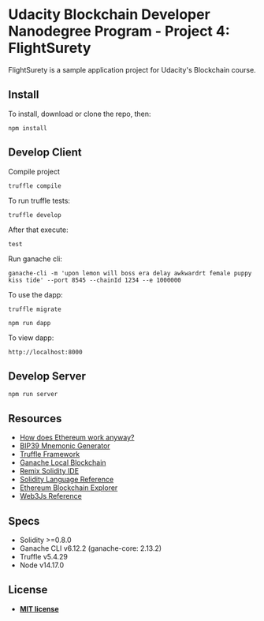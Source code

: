 # Udacity Blockchain Developer Nanodegree Program - Project 4: FlightSurety

FlightSurety is a sample application project for Udacity's Blockchain course.

## Install

To install, download or clone the repo, then:

`npm install`


## Develop Client

Compile project

`truffle compile`

To run truffle tests:

`truffle develop`

After that execute:

`test`

Run ganache cli:

`ganache-cli -m 'upon lemon will boss era delay awkwardrt female puppy kiss tide' --port 8545 --chainId 1234 --e 1000000`

To use the dapp:

`truffle migrate`

`npm run dapp`

To view dapp:

`http://localhost:8000`

## Develop Server

`npm run server`



## Resources

* [How does Ethereum work anyway?](https://medium.com/@preethikasireddy/how-does-ethereum-work-anyway-22d1df506369)
* [BIP39 Mnemonic Generator](https://iancoleman.io/bip39/)
* [Truffle Framework](http://truffleframework.com/)
* [Ganache Local Blockchain](http://truffleframework.com/ganache/)
* [Remix Solidity IDE](https://remix.ethereum.org/)
* [Solidity Language Reference](http://solidity.readthedocs.io/en/v0.4.24/)
* [Ethereum Blockchain Explorer](https://etherscan.io/)
* [Web3Js Reference](https://github.com/ethereum/wiki/wiki/JavaScript-API)


## Specs

* Solidity >=0.8.0
* Ganache CLI v6.12.2 (ganache-core: 2.13.2)
* Truffle v5.4.29
* Node v14.17.0


## License

- **[MIT license](http://opensource.org/licenses/mit-license.php)**
